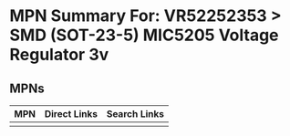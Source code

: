 



# MPN Summary For: VR52252353 > SMD (SOT-23-5) MIC5205 Voltage Regulator 3v

## MPNs
  

|MPN|Direct Links|Search Links|
| :--- | :--- | :--- |
||||

